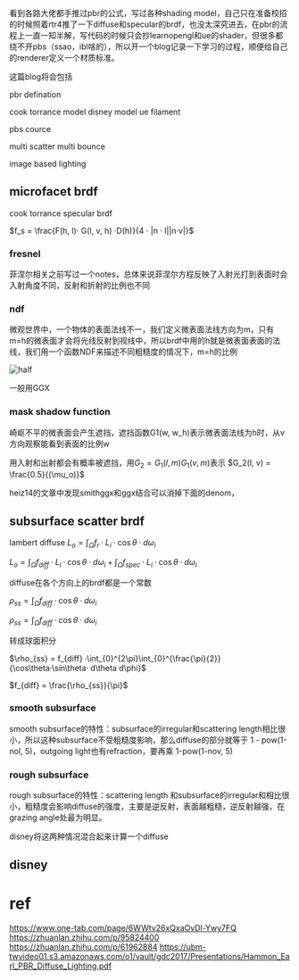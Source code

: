 看到各路大佬都手推过pbr的公式，写过各种shading model，自己只在准备校招的时候照着rtr4推了一下diffuse和specular的brdf，也没太深究进去，在pbr的流程上一直一知半解，写代码的时候只会抄learnopengl和ue的shader，但很多都绕不开pbs（ssao，ibl啥的），所以开一个blog记录一下学习的过程，顺便给自己的renderer定义一个材质标准。

这篇blog将会包括

pbr defination

cook torrance model
disney model
ue
filament

pbs cource

multi scatter
multi bounce

image based lighting


## microfacet brdf


cook torrance specular brdf

$f_s = \frac{F(h, l)· G(l, v, h) ·D(h)}{4 · |n · l||n·v|}$

### fresnel

菲涅尔相关之前写过一个notes，总体来说菲涅尔方程反映了入射光打到表面时会入射角度不同，反射和折射的比例也不同

### ndf

微观世界中，一个物体的表面法线不一，我们定义微表面法线方向为m，只有m=h的微表面才会将光线反射到视线中，所以brdf中用的h就是微表面表面的法线，我们用一个函数NDF来描述不同粗糙度的情况下，m=h的比例

![half](https://pic3.zhimg.com/80/v2-ed0f40ccb3ecfa18342b5667e6c55312_720w.webp)


一般用GGX

### mask shadow function

崎岖不平的微表面会产生遮挡，遮挡函数G1(w, w_h)表示微表面法线为h时，从v方向观察能看到表面的比例w

用入射和出射都会有概率被遮挡，用$G_2 = G_1(l,m)G_1(v,m)$表示
$G_2(l, v) = \frac{0.5}{(\mu_o)}$


heiz14的文章中发现smithggx和ggx结合可以消掉下面的denom，

## subsurface scatter brdf

lambert diffuse
$L_o = \int_{\Omega} f_r · L_i · \cos\theta·d\omega_i$

$L_o = \int_{\Omega} f_{diff} · L_i · \cos\theta·d\omega_i + \int_{\Omega} f_{spec} · L_i · \cos\theta·d\omega_i$

diffuse在各个方向上的brdf都是一个常数

$\rho_{ss} = \int_{\Omega} f_{diff} · \cos\theta·d\omega_i$

$\rho_{ss} = \int_{\Omega} f_{diff} · \cos\theta·d\omega_i$

转成球面积分

$\rho_{ss} = f_{diff} ·\int_{0}^{2\pi}\int_{0}^{\frac{\pi}{2}}{\cos\theta·\sin\theta· d\theta d\phi}$

$f_{diff}  = \frac{\rho_{ss}}{\pi}$


### smooth subsurface

smooth subsurface的特性：subsurface的irregular和scattering length相比很小，所以这种subsurface不受粗糙度影响，那么diffuse的部分就等于 1 - pow(1-nol, 5)，outgoing light也有refraction，要再乘 1-pow(1-nov, 5)

### rough subsurface
rough subsurface的特性：scattering length 和subsurface的irregular和相比很小，粗糙度会影响diffuse的强度，主要是逆反射，表面越粗糙，逆反射越强，在grazing angle处最为明显。

disney将这两种情况混合起来计算一个diffuse


## disney 


# ref

https://www.one-tab.com/page/6WWtv26xQxaOvDl-Ywy7FQ
https://zhuanlan.zhihu.com/p/95824400
https://zhuanlan.zhihu.com/p/61962884
https://ubm-twvideo01.s3.amazonaws.com/o1/vault/gdc2017/Presentations/Hammon_Earl_PBR_Diffuse_Lighting.pdf
